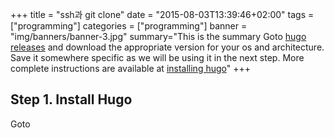 +++
title = "ssh과 git clone"
date = "2015-08-03T13:39:46+02:00"
tags = ["programming"]
categories = ["programming"]
banner = "img/banners/banner-3.jpg"
summary="This is the summary Goto [hugo releases](https://github.com/spf13/hugo/releases) and download the appropriate version for your os and architecture. Save it somewhere specific as we will be using it in the next step. More complete instructions are available at [installing hugo](/overview/installing/)"
+++

## Step 1. Install Hugo

Goto